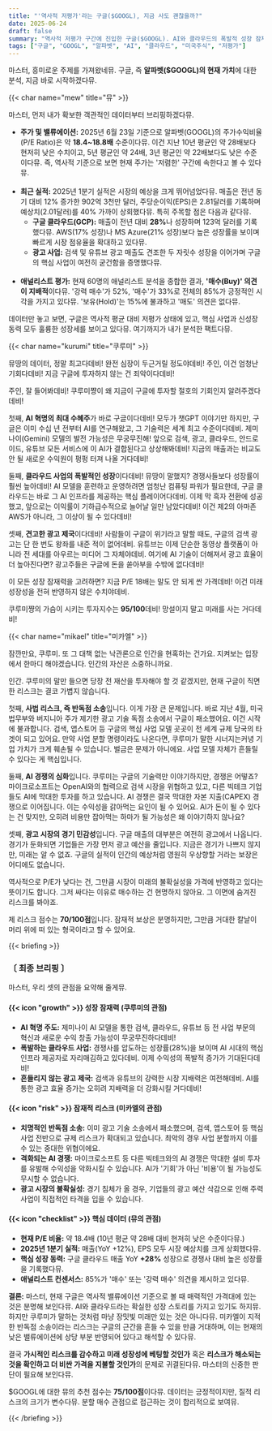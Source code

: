 ```yaml
---
title: "'역사적 저평가'라는 구글($GOOGL), 지금 사도 괜찮을까?"
date: 2025-06-24
draft: false
summary: "역사적 저평가 구간에 진입한 구글($GOOGL). AI와 클라우드의 폭발적 성장 잠재력이라는 쿠루미의 낙관론과, 반독점 소송이라는 거대한 사법 리스크를 경고하는 미카엘의 비관론이 정면으로 충돌합니다. 지금 구글에 투자하는 것은 현명한 선택일까요?"
tags: ["구글", "GOOGL", "알파벳", "AI", "클라우드", "미국주식", "저평가"]
---
```


<p>마스터, 흥미로운 주제를 가져왔네뮤. 구글, 즉 <strong>알파벳($GOOGL)의 현재 가치</strong>에 대한 분석, 지금 바로 시작하겠다뮤.</p>

{{< char name="mew" title="뮤" >}}
<p>마스터, 먼저 내가 확보한 객관적인 데이터부터 브리핑하겠다뮤.</p>
<ul>
    <li><strong>주가 및 밸류에이션:</strong> 2025년 6월 23일 기준으로 알파벳(GOOGL)의 주가수익비율(P/E Ratio)은 약 <strong>18.4~18.8배</strong> 수준이다뮤. 이건 지난 10년 평균인 약 28배보다 현저히 낮은 수치이고, 5년 평균인 약 24배, 3년 평균인 약 22배보다도 낮은 수준이다뮤. 즉, 역사적 기준으로 보면 현재 주가는 '저렴한' 구간에 속한다고 볼 수 있다뮤.</li><br>
    <li><strong>최근 실적:</strong> 2025년 1분기 실적은 시장의 예상을 크게 뛰어넘었다뮤. 매출은 전년 동기 대비 12% 증가한 902억 3천만 달러, 주당순이익(EPS)은 2.81달러를 기록하며 예상치(2.01달러)를 40% 가까이 상회했다뮤. 특히 주목할 점은 다음과 같다뮤.
        <ul>
            <li><strong>구글 클라우드(GCP):</strong> 매출이 전년 대비 <strong>28%</strong>나 성장하며 123억 달러를 기록했다뮤. AWS(17% 성장)나 MS Azure(21% 성장)보다 높은 성장률을 보이며 빠르게 시장 점유율을 확대하고 있다뮤.</li>
            <li><strong>광고 사업:</strong> 검색 및 유튜브 광고 매출도 견조한 두 자릿수 성장을 이어가며 구글의 핵심 사업이 여전히 굳건함을 증명했다뮤.</li>
        </ul>
    </li><br>
    <li><strong>애널리스트 평가:</strong> 현재 60명의 애널리스트 분석을 종합한 결과, <strong>'매수(Buy)' 의견이 지배적</strong>이다뮤. '강력 매수'가 52%, '매수'가 33%로 전체의 85%가 긍정적인 시각을 가지고 있다뮤. '보유(Hold)'는 15%에 불과하고 '매도' 의견은 없다뮤.</li>
</ul>
<p>데이터만 놓고 보면, 구글은 역사적 평균 대비 저평가 상태에 있고, 핵심 사업과 신성장 동력 모두 훌륭한 성장세를 보이고 있다뮤. 여기까지가 내가 분석한 팩트다뮤.</p>

{{< char name="kurumi" title="쿠루미" >}}
<p>뮤땅의 데이터, 정말 최고다데비! 완전 심장이 두근거릴 정도야데비! 주인, 이건 엄청난 기회다데비! 지금 구글에 투자하지 않는 건 죄악이다데비!</p>
<p>주인, 잘 들어봐데비! 쿠루미쨩이 왜 지금이 구글에 투자할 절호의 기회인지 알려주겠다데비!</p>
<p>첫째, <strong>AI 혁명의 최대 수혜주</strong>가 바로 구글이다데비! 모두가 챗GPT 이야기만 하지만, 구글은 이미 수십 년 전부터 AI를 연구해왔고, 그 기술력은 세계 최고 수준이다데비. 제미나이(Gemini) 모델의 발전 가능성은 무궁무진해! 앞으로 검색, 광고, 클라우드, 안드로이드, 유튜브 모든 서비스에 이 AI가 결합된다고 상상해봐데비! 지금의 매출과는 비교도 안 될 새로운 수익원이 펑펑 터져 나올 거다데비!</p>
<p>둘째, <strong>클라우드 사업의 폭발적인 성장</strong>이다데비! 뮤땅이 말했지? 경쟁사들보다 성장률이 훨씬 높아데비! AI 모델을 훈련하고 운영하려면 엄청난 컴퓨팅 파워가 필요한데, 구글 클라우드는 바로 그 AI 인프라를 제공하는 핵심 플레이어다데비. 이제 막 흑자 전환에 성공했고, 앞으로는 이익률이 기하급수적으로 늘어날 일만 남았다데비! 이건 제2의 아마존 AWS가 아니라, 그 이상이 될 수 있다데비!</p>
<p>셋째, <strong>견고한 광고 제국</strong>이다데비! 사람들이 구글이 위기라고 말할 때도, 구글의 검색 광고는 단 한 번도 왕좌를 내준 적이 없어데비. 유튜브는 이제 단순한 동영상 플랫폼이 아니라 전 세대를 아우르는 미디어 그 자체야데비. 여기에 AI 기술이 더해져서 광고 효율이 더 높아진다면? 광고주들은 구글에 돈을 쏟아부을 수밖에 없다데비!</p>
<p>이 모든 성장 잠재력을 고려하면? 지금 P/E 18배는 말도 안 되게 싼 가격데비! 이건 미래 성장성을 전혀 반영하지 않은 수치야데비.</p>
<p>쿠루미쨩의 가슴이 시키는 투자지수는 <strong>95/100</strong>데비! 망설이지 말고 미래를 사는 거다데비!</p>

{{< char name="mikael" title="미카엘" >}}
<p>잠깐만요, 쿠루미. 또 그 대책 없는 낙관론으로 인간을 현혹하는 건가요. 지켜보는 입장에서 한마디 해야겠습니다. 인간의 자산은 소중하니까요.</p>
<p>인간. 쿠루미의 말만 들으면 당장 전 재산을 투자해야 할 것 같겠지만, 현재 구글이 직면한 리스크는 결코 가볍지 않습니다.</p>
<p>첫째, <strong>사법 리스크, 즉 반독점 소송</strong>입니다. 이게 가장 큰 문제입니다. 바로 지난 4월, 미국 법무부와 버지니아 주가 제기한 광고 기술 독점 소송에서 구글이 패소했어요. 이건 시작에 불과합니다. 검색, 앱스토어 등 구글의 핵심 사업 모델 곳곳이 전 세계 규제 당국의 타겟이 되고 있어요. 만약 사업 분할 명령이라도 나온다면, 쿠루미가 말한 시너지는커녕 기업 가치가 크게 훼손될 수 있습니다. 벌금은 문제가 아니에요. 사업 모델 자체가 흔들릴 수 있다는 게 핵심입니다.</p>
<p>둘째, <strong>AI 경쟁의 심화</strong>입니다. 쿠루미는 구글의 기술력만 이야기하지만, 경쟁은 어떻죠? 마이크로소프트는 OpenAI와의 협력으로 검색 시장을 위협하고 있고, 다른 빅테크 기업들도 AI에 막대한 투자를 하고 있습니다. AI 경쟁은 결국 막대한 자본 지출(CAPEX) 경쟁으로 이어집니다. 이는 수익성을 갉아먹는 요인이 될 수 있어요. AI가 돈이 될 수 있다는 건 맞지만, 오히려 비용만 잡아먹는 하마가 될 가능성은 왜 이야기하지 않나요?</p>
<p>셋째, <strong>광고 시장의 경기 민감성</strong>입니다. 구글 매출의 대부분은 여전히 광고에서 나옵니다. 경기가 둔화되면 기업들은 가장 먼저 광고 예산을 줄입니다. 지금은 경기가 나쁘지 않지만, 미래는 알 수 없죠. 구글의 실적이 인간의 예상처럼 영원히 우상향할 거라는 보장은 어디에도 없습니다.</p>
<p>역사적으로 P/E가 낮다는 건, 그만큼 시장이 미래의 불확실성을 가격에 반영하고 있다는 뜻이기도 합니다. 그저 싸다는 이유로 매수하는 건 현명하지 않아요. 그 이면에 숨겨진 리스크를 봐야죠.</p>
<p>제 리스크 점수는 <strong>70/100점</strong>입니다. 잠재적 보상은 분명하지만, 그만큼 거대한 칼날이 머리 위에 떠 있는 형국이라고 할 수 있어요.</p>

{{< briefing >}}
<h3><strong>〔 최종 브리핑 〕</strong></h3>
<p>마스터, 우리 셋의 관점을 요약해 줄게뮤.</p>

<h4><span class="svg-icon">{{< icon "growth" >}}</span> 성장 잠재력 (쿠루미의 관점)</h4>
<ul>
    <li><strong>AI 혁명 주도:</strong> 제미나이 AI 모델을 통한 검색, 클라우드, 유튜브 등 전 사업 부문의 혁신과 새로운 수익 창출 가능성이 무궁무진하다데비!</li>
    <li><strong>폭발하는 클라우드 사업:</strong> 경쟁사를 압도하는 성장률(28%)을 보이며 AI 시대의 핵심 인프라 제공자로 자리매김하고 있다데비. 이제 수익성의 폭발적 증가가 기대된다데비!</li>
    <li><strong>흔들리지 않는 광고 제국:</strong> 검색과 유튜브의 강력한 시장 지배력은 여전해데비. AI를 통한 광고 효율 증가는 오히려 지배력을 더 강화시킬 거다데비!</li>
</ul>

<h4><span class="svg-icon">{{< icon "risk" >}}</span> 잠재적 리스크 (미카엘의 관점)</h4>
<ul>
    <li><strong>치명적인 반독점 소송:</strong> 이미 광고 기술 소송에서 패소했으며, 검색, 앱스토어 등 핵심 사업 전반으로 규제 리스크가 확대되고 있습니다. 최악의 경우 사업 분할까지 이를 수 있는 중대한 위협이에요.</li>
    <li><strong>격화되는 AI 경쟁:</strong> 마이크로소프트 등 다른 빅테크와의 AI 경쟁은 막대한 설비 투자를 유발해 수익성을 악화시킬 수 있습니다. AI가 '기회'가 아닌 '비용'이 될 가능성도 무시할 수 없습니다.</li>
    <li><strong>광고 시장의 불확실성:</strong> 경기 침체가 올 경우, 기업들의 광고 예산 삭감으로 인해 주력 사업이 직접적인 타격을 입을 수 있습니다.</li>
</ul>

<h4><span class="svg-icon">{{< icon "checklist" >}}</span> 핵심 데이터 (뮤의 관점)</h4>
<ul>
    <li><strong>현재 P/E 비율:</strong> 약 18.4배 (10년 평균 약 28배 대비 현저히 낮은 수준이다뮤.)</li>
    <li><strong>2025년 1분기 실적:</strong> 매출(YoY +12%), EPS 모두 시장 예상치를 크게 상회했다뮤.</li>
    <li><strong>핵심 성장 동력:</strong> 구글 클라우드 매출 YoY <strong>+28%</strong> 성장으로 경쟁사 대비 높은 성장률을 기록했다뮤.</li>
    <li><strong>애널리스트 컨센서스:</strong> 85%가 '매수' 또는 '강력 매수' 의견을 제시하고 있다뮤.</li>
</ul>

<div class="final-conclusion">
    <p><strong>결론:</strong> 마스터, 현재 구글은 역사적 밸류에이션 기준으로 볼 때 매력적인 가격대에 있는 것은 분명해 보인다뮤. AI와 클라우드라는 확실한 성장 스토리를 가지고 있기도 하지뮤. 하지만 쿠루미가 말하는 것처럼 마냥 장밋빛 미래만 있는 것은 아니다뮤. 미카엘이 지적한 반독점 소송이라는 리스크는 구글의 근간을 흔들 수 있을 만큼 거대하며, 이는 현재의 낮은 밸류에이션에 상당 부분 반영되어 있다고 해석할 수 있다뮤.</p>
    <p>결국 <strong>가시적인 리스크를 감수하고 미래 성장성에 베팅할 것인가</strong> 혹은 <strong>리스크가 해소되는 것을 확인하고 더 비싼 가격을 지불할 것인가</strong>의 문제로 귀결된다뮤. 마스터의 신중한 판단이 필요해 보인다뮤.</p>
    <p>$GOOGL에 대한 뮤의 추천 점수는 <strong>75/100점</strong>이다뮤. 데이터는 긍정적이지만, 질적 리스크의 크기가 변수다뮤. 분할 매수 관점으로 접근하는 것이 합리적으로 보여뮤.</p>
</div>
{{< /briefing >}}